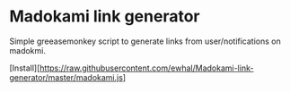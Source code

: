 # Madokami link generator

Simple greeasemonkey script to generate links from user/notifications on madokmi.

[Install][https://raw.githubusercontent.com/ewhal/Madokami-link-generator/master/madokami.js]
